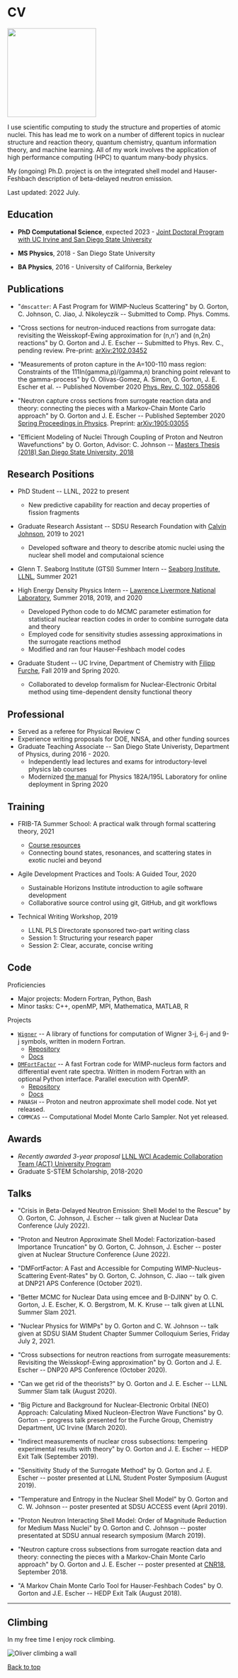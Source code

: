 # CV

<img src='images/oliver.jpg' width="200"/>

I use scientific computing to study the structure and properties of atomic
nuclei. This has lead me to work on a number of different topics in nuclear
structure and reaction theory, quantum chemistry, quantum information theory,
and machine learning. All of my work involves the application of high
performance computing (HPC) to quantum many-body physics.

My (ongoing) Ph.D. project is on the integrated shell model and Hauser-Feshbach
description of beta-delayed neutron emission.

Last updated: 2022 July.

## Education

* **PhD Computational Science**, expected 2023 - [Joint Doctoral Program with UC
  Irvine and San Diego State University](https://computationalscience.uci.edu)

* **MS Physics**, 2018 - San Diego State University

* **BA Physics**, 2016 - University of California, Berkeley

## Publications

* "`dmscatter`: A Fast Program for WIMP-Nucleus Scattering" by O. Gorton, C.
  Johnson, C. Jiao, J. Nikoleyczik -- Submitted to Comp. Phys. Comms.

* "Cross sections for neutron-induced reactions from surrogate data: revisiting
  the Weisskopf-Ewing approximation for (n,n') and (n,2n) reactions" by O. Gorton
  and J. E. Escher -- Submitted to Phys. Rev. C., pending review. Pre-print:
  [arXiv:2102.03452](https://arxiv.org/abs/2102.03452)

* "Measurements of proton capture in the A=100-110 mass region: Constraints of the
  111In(gamma,p)/(gamma,n) branching point relevant to the gamma-process" by O.
  Olivas-Gomez, A. Simon, O. Gorton, J. E. Escher et al. -- Published November 2020
  [Phys. Rev. C, 102,
  055806](https://journals.aps.org/prc/abstract/10.1103/PhysRevC.102.055806)

* "Neutron capture cross sections from surrogate reaction data and theory:
  connecting the pieces with a Markov-Chain Monte Carlo approach" by O. Gorton and
  J. E. Escher -- Published September 2020
  [Spring Proceedings in Physics](https://doi.org/10.1007/978-3-030-58082-7_28). Preprint:
  [arXiv:1905:03055](https://arxiv.org/abs/1905.03055)

* "Efficient Modeling of Nuclei Through Coupling of Proton and Neutron
  Wavefunctions" by O. Gorton, Advisor: C. Johnson -- [Masters Thesis (2018) San
  Diego State University,
  2018](https://csu-sdsu.primo.exlibrisgroup.com/permalink/01CALS_SDL/r45sar/alma991023475280402917)

## Research Positions

* PhD Student -- LLNL, 2022 to present
  * New predictive capability for reaction and decay properties of fission fragments

* Graduate Research Assistant -- SDSU Research Foundation with [Calvin
  Johnson](http://sci.sdsu.edu/johnson/), 2019 to 2021
  * Developed software and theory to describe atomic nuclei using the nuclear
    shell model and computaional science
* Glenn T. Seaborg Institute (GTSI) Summer Intern -- [Seaborg Institute,
  LLNL](https://seaborg.llnl.gov), Summer 2021

* High Energy Density Physics Intern -- [Lawrence Livermore National
  Laboratory](https://www.llnl.gov), Summer 2018, 2019, and 2020
  * Developed Python code to do MCMC parameter estimation for statistical
    nuclear reaction codes in order to combine surrogate data and theory
  * Employed code for sensitivity studies assessing approximations in the
    surrogate reactions method
  * Modified and ran four Hauser-Feshbach model codes

* Graduate Student -- UC Irvine, Department of Chemistry with [Filipp
  Furche](https://ffgroup.chem.uci.edu/members/filipp/), Fall 2019 and Spring 2020.
  * Collaborated to develop formalism for Nuclear-Electronic Orbital method
    using time-dependent density functional theory

## Professional

* Served as a referee for Physical Review C
* Experience writing proposals for DOE, NNSA, and other funding sources
* Graduate Teaching Associate -- San Diego State Univeristy, Department of
  Physics, during 2016 - 2020.
  * Independently lead lectures and exams for introductory-level physics lab courses
  * Modernized [the manual](https://docs.google.com/document/d/1pejqikoYhlaIMhSzBzUzrnh2hDrC_q-bEcJCeflpX7w/edit?usp=sharing)
    for Physics 182A/195L Laboratory for online deployment in Spring 2020

## Training

* FRIB-TA Summer School: A practical walk through formal scattering theory, 2021
  * [Course resources](https://fribtascattering.github.io)
  * Connecting bound states, resonances, and scattering states in exotic nuclei and beyond

* Agile Development Practices and Tools: A Guided Tour, 2020
  * Sustainable Horizons Institute introduction to agile software development
  * Collaborative source control using git, GitHub, and git workflows

* Technical Writing Workshop, 2019
  * LLNL PLS Directorate sponsored two-part writing class
  * Session 1: Structuring your research paper
  * Session 2: Clear, accurate, concise writing

## Code

Proficiencies

* Major projects: Modern Fortran, Python, Bash
* Minor tasks: C++, openMP, MPI, Mathematica, MATLAB, R

Projects

* [`Wigner`](https://github.com/ogorton/wigner) -- A library of functions for
  computation of Wigner 3-j, 6-j and 9-j symbols, written in modern Fortran.
  * [Repository](https://github.com/ogorton/wigner)
  * [Docs](https://ogorton.github.io/wigner/)
* [`DMFortFactor`](https://github.com/ogorton/dmfortfactor) -- A fast Fortran code
  for WIMP-nucleus form factors and differential event rate spectra. Written in
  modern Fortran with an optional Python interface. Parallel execution with OpenMP.
  * [Repository](https://github.com/ogorton/dmfortfactor)
  * [Docs](https://ogorton.github.io/dmfortfactor/)
* `PANASH` -- Proton and neutron approximate shell model code. Not yet released.
* `COMMCAS` -- Computational Model Monte Carlo Sampler. Not yet released.

## Awards

* *Recently awarded 3-year proposal* [LLNL WCI Academic Collaboration Team
  (ACT) University Program](https://www.llnl.gov/news/labs-act-awards-focus-collaborative-university-research)
* Graduate S-STEM Scholarship, 2018-2020

## Talks

* "Crisis in Beta-Delayed Neutron Emission: Shell Model to the Rescue" by O.
  Gorton, C. Johnson, J. Escher -- talk given at Nuclear Data Conference (July
  2022).

* "Proton and Neutron Approximate Shell Model: Factorization-based Importance
  Truncation" by O. Gorton, C. Johnson, J. Escher -- poster given at Nuclear
  Structure Conference (June 2022).

* "DMFortFactor: A Fast and Accessible for Computing WIMP-Nucleus-Scattering
  Event-Rates" by O. Gorton, C. Johnson, C. Jiao -- talk given at DNP21 APS
  Conference (October 2021).

* "Better MCMC for Nuclear Data using emcee and B-DJINN" by O. C. Gorton, J. E.
  Escher, K. O. Bergstrom, M. K. Kruse -- talk given at LLNL Summer Slam 2021.

* "Nuclear Physics for WIMPs" by O. Gorton and C. W. Johnson -- talk given at
  SDSU SIAM Student Chapter Summer Colloquium Series, Friday July 2, 2021.

* "Cross subsections for neutron reactions from surrogate measurements:
  Revisiting the Weisskopf-Ewing approximation" by O. Gorton and J. E. Escher
  -- DNP20 APS Conference (October 2020).

* "Can we get rid of the theorists?" by O. Gorton and J. E. Escher -- LLNL Summer
  Slam talk (August 2020).

* "Big Picture and Background for Nuclear-Electronic Orbital (NEO) Approach:
  Calculating Mixed Nucleon-Electron Wave Functions" by O. Gorton -- progress talk
  presented for the Furche Group, Chemistry Department, UC Irvine (March 2020).

* "Indirect measurements of nuclear cross subsections: tempering experimental
  results with theory" by O. Gorton and J. E. Escher -- HEDP Exit Talk (September
  2019).

* "Sensitivity Study of the Surrogate Method" by O. Gorton and J. E. Escher
  -- poster presented at LLNL Student Poster Symposium (August 2019).

* "Temperature and Entropy in the Nuclear Shell Model" by O. Gorton and C. W.
  Johnson -- poster presented at SDSU ACCESS event (April 2019).

* "Proton Neutron Interacting Shell Model: Order of Magnitude Reduction for
  Medium Mass Nuclei" by O. Gorton and C. Johnson -- poster presentated at SDSU
  annual research symposium (March 2019).

* "Neutron capture cross subsections from surrogate reaction data and theory:
  connecting the pieces with a Markov-Chain Monte Carlo approach" by O. Gorton
  and J. E. Escher -- poster presented at
  [CNR18](https://indico.bnl.gov/event/4158),  September 2018.

* "A Markov Chain Monte Carlo Tool for Hauser-Feshbach Codes" by O. Gorton and
  J.E. Escher -- HEDP Exit Talk (August 2018).

---

## Climbing

In my free time I enjoy rock climbing.

![Oliver climbing a wall](images/climbing.jpeg)


[Back to top](#top)
